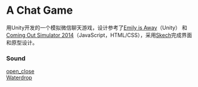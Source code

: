 # A Chat Game

  
用Unity开发的一个模拟微信聊天游戏，设计参考了[Emily is Away](http://emilyisaway.com/)（Unity） 和 [Coming Out Simulator 2014](http://ncase.me/cos/)（JavaScript，HTML/CSS），采用[Skech](https://www.sketchapp.com/)完成界面和原型设计。    

### Sound 
[open_close](http://freesound.org/people/Taira%20Komori/sounds/211927/)  
[Waterdrop](http://www.freesound.org/people/Porphyr/sounds/191678/)

